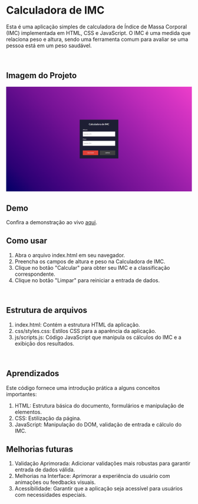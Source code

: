 # Calculadora de IMC

<p>Esta é uma aplicação simples de calculadora de Índice de Massa Corporal (IMC) implementada em HTML, CSS e JavaScript. O IMC é uma medida que relaciona peso e altura, sendo uma ferramenta comum para avaliar se uma pessoa está em um peso saudável.</P>

<br>

## Imagem do Projeto

<img src="Calculadora_imc.png" alt="calculadora imc"/>


## Demo
Confira a demonstração ao vivo [aqui](https://devdiegolima.github.io/Projeto_calculadora_imc//).


## Como usar

<ol>
<li>Abra o arquivo index.html em seu navegador.</li>
<li>Preencha os campos de altura e peso na Calculadora de IMC.</li>
<li>Clique no botão "Calcular" para obter seu IMC e a classificação correspondente.</li>
<li>Clique no botão "Limpar" para reiniciar a entrada de dados.</li>
</ol>

<br>

## Estrutura de arquivos
<ol>
<li>index.html: Contém a estrutura HTML da aplicação.</li>
<li>css/styles.css: Estilos CSS para a aparência da aplicação.</li>
<li>js/scripts.js: Código JavaScript que manipula os cálculos do IMC e a exibição dos resultados.</li>
</ol>
<br>

## Aprendizados

<p> Este código fornece uma introdução prática a alguns conceitos importantes:</p>
<ol>
<li>HTML: Estrutura básica do documento, formulários e manipulação de elementos.
</li>
<li>CSS: Estilização  da página.
</li>
<li>JavaScript: Manipulação do DOM, validação de entrada e cálculo do IMC.
</li>
</ol>


## Melhorias futuras 

<ol>
<li>Validação Aprimorada: Adicionar validações mais robustas para garantir entrada de dados válida.
</li>
<li>Melhorias na Interface: Aprimorar a experiência do usuário com animações ou feedbacks visuais.
</li>
<li>Acessibilidade: Garantir que a aplicação seja acessível para usuários com necessidades especiais.</li>
</ol>
